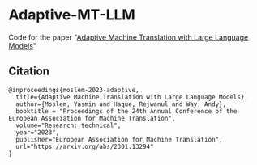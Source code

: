 # Adaptive-MT-LLM
Code for the paper "[Adaptive Machine Translation with Large Language Models](https://arxiv.org/abs/2301.13294)"



## Citation

```
@inproceedings{moslem-2023-adaptive,
  title={Adaptive Machine Translation with Large Language Models},
  author={Moslem, Yasmin and Haque, Rejwanul and Way, Andy},
  booktitle = "Proceedings of the 24th Annual Conference of the European Association for Machine Translation",
  volume="Research: technical",
  year="2023",
  publisher="European Association for Machine Translation",
  url="https://arxiv.org/abs/2301.13294"
}
```
